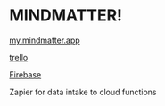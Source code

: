 # MINDMATTER!

[my.mindmatter.app](my.mindmatter.app)

[trello](https://trello.com/b/tBIMdXCS/mindmatter-dev)

[Firebase](https://console.firebase.google.com/u/1/)

Zapier for data intake to cloud functions